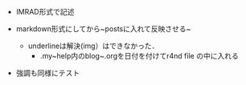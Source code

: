 -   IMRAD形式で記述

-   markdown形式にしてから~postsに入れて反映させる~

    -   underlineは解決(img）はできなかった．
        -   .my~help内のblog~.orgを日付を付けてr4nd file の中に入れる

-   強調も同様にテスト
